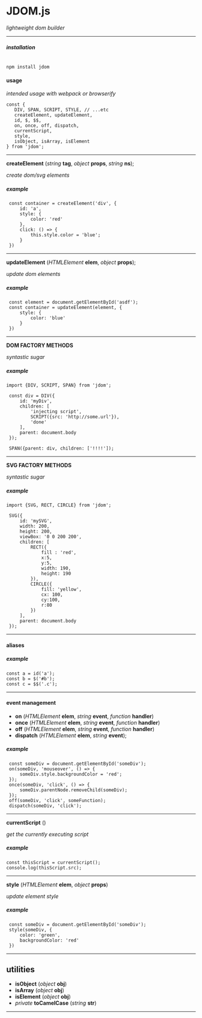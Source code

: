 



# JDOM.js

_lightweight dom builder_

---







##### installation

```

npm install jdom

```

#### usage

_intended usage with webpack or browserify_

```
const {
   DIV, SPAN, SCRIPT, STYLE, // ...etc
   createElement, updateElement,
   id, $, $$,
   on, once, off, dispatch,
   currentScript,
   style,
   isObject, isArray, isElement
} from 'jdom';
```

---






__createElement__ (_string_ __tag__, _object_ __props__, _string_ __ns__);

_create dom/svg elements_

##### example
```
 const container = createElement('div', {
     id: 'a',
     style: {
         color: 'red'
     },
     click: () => {
         this.style.color = 'blue';
     }
 })
```







---






__updateElement__ (_HTMLElement_ __elem__, _object_ __props__);

_update dom elements_

##### example
```
 const element = document.getElementById('asdf');
 const container = updateElement(element, {
     style: {
         color: 'blue'
     }
 })
```







---






__DOM FACTORY METHODS__

_syntastic sugar_

##### example
```
import {DIV, SCRIPT, SPAN} from 'jdom';

 const div = DIV({
     id: 'myDiv',
     children: [
         'injecting script',
         SCRIPT({src: 'http://some.url'}),
         'done'
     ],
     parent: document.body
 });

 SPAN({parent: div, children: ['!!!!']);
```







---






__SVG FACTORY METHODS__

_syntastic sugar_

##### example
```
import {SVG, RECT, CIRCLE} from 'jdom';

 SVG({
     id: 'mySVG',
     width: 200,
     height: 200,
     viewBox: '0 0 200 200',
     children: [
         RECT({
             fill : 'red',
             x:5,
             y:5,
             width: 190,
             height: 190
         }),
         CIRCLE({
             fill: 'yellow',
             cx: 100,
             cy:100,
             r:80
         })
     ],
     parent: document.body
 });
```







---






#### aliases

##### example
```
const a = id('a');
const b = $('#b');
const c = $$('.c');
```






---






#### event management

* __on__ (_HTMLElement_ __elem__, _string_ __event__, _function_ __handler__)
* __once__ (_HTMLElement_ __elem__, _string_ __event__, _function_ __handler__)
* __off__ (_HTMLElement_ __elem__, _string_ __event__, _function_ __handler__)
* __dispatch__ (_HTMLElement_ __elem__, _string_ __event__);

##### example
```
 const someDiv = document.getElementById('someDiv');
 on(someDiv, 'mouseover', () => {
     someDiv.style.backgroundColor = 'red';
 });
 once(someDiv, 'click', () => {
     someDiv.parentNode.removeChild(someDiv);
 });
 off(someDiv, 'click', someFunction);
 dispatch(someDiv, 'click');
```






---






__currentScript__ ()

_get the currently executing script_

##### example

```
const thisScript = currentScript();
console.log(thisScript.src);
```






---






__style__ (_HTMLElement_ __elem__, _object_ __props__)

_update element style_

##### example
```
 const someDiv = document.getElementById('someDiv');
 style(someDiv, {
     color: 'green',
     backgroundColor: 'red'
 })
```







---






## utilities

* __isObject__ (_object_ __obj__)
* __isArray__ (_object_ __obj__)
* __isElement__ (_object_ __obj__)
* _private_ __toCamelCase__ (_string_ __str__)







---









